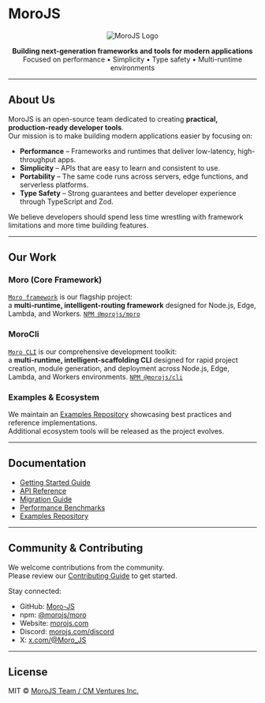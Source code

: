 # MoroJS

<div align="center">

![MoroJS Logo](https://morojs.com/MoroText.png)

**Building next-generation frameworks and tools for modern applications**  
Focused on performance • Simplicity • Type safety • Multi-runtime environments

</div>

---

## About Us

MoroJS is an open-source team dedicated to creating **practical, production-ready developer tools**.  
Our mission is to make building modern applications easier by focusing on:

- **Performance** – Frameworks and runtimes that deliver low-latency, high-throughput apps.  
- **Simplicity** – APIs that are easy to learn and consistent to use.  
- **Portability** – The same code runs across servers, edge functions, and serverless platforms.  
- **Type Safety** – Strong guarantees and better developer experience through TypeScript and Zod.  

We believe developers should spend less time wrestling with framework limitations and more time building features.

---

## Our Work

### Moro (Core Framework)  
[`Moro framework`](https://github.com/Moro-JS/moro) is our flagship project:  
a **multi-runtime, intelligent-routing framework** designed for Node.js, Edge, Lambda, and Workers. 
[`NPM @morojs/moro`](https://www.npmjs.com/package/@morojs/moro) 

### MoroCli  
[`Moro CLI`](https://github.com/Moro-JS/cli) is our comprehensive development toolkit:  
a **multi-runtime, intelligent-scaffolding CLI** designed for rapid project creation, module generation, and deployment across Node.js, Edge, Lambda, and Workers environments. 
[`NPM @morojs/cli`](https://www.npmjs.com/package/@morojs/cli) 

### Examples & Ecosystem  
We maintain an [Examples Repository](https://github.com/Moro-JS/examples) showcasing best practices and reference implementations.  
Additional ecosystem tools will be released as the project evolves.  

---

## Documentation

- [Getting Started Guide](https://morojs.com/docs)  
- [API Reference](https://morojs.com/technical)  
- [Migration Guide](https://morojs.com/docs/migration)  
- [Performance Benchmarks](https://github.com/Moro-JS/benchmark)  
- [Examples Repository](https://github.com/MoroJS/examples)  

---

## Community & Contributing

We welcome contributions from the community.  
Please review our [Contributing Guide](https://github.com/Moro-JS/moro/tree/main/docs/CONTRIBUTING.md) to get started.

Stay connected:  
- GitHub: [Moro-JS](https://github.com/Moro-JS)  
- npm: [@morojs/moro](https://www.npmjs.com/package/@morojs/moro)  
- Website: [morojs.com](https://morojs.com)
- Discord: [morojs.com/discord](https://morojs.com/discord)
- X: [x.com/@Moro_JS](https://x.com/Moro_JS)

---

## License

MIT © [MoroJS Team / CM Ventures Inc.](https://morojs.com)
